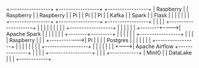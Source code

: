    +-----------------+           +-----------------+             +-----------------+
   |    Raspberry    |           |    Raspberry    |             |    Raspberry    |
   |       Pi        |           |       Pi        |             |       Pi        |
   |      Kafka      |           |      Spark      |             |      Flask      |
   |                 |           |                 |             |                 |
   +-----------------+           +-----------------+             +-----------------+
             |                              |                                |
             |        +---------------------+                                |
             |        |                                                        |
             |        |                                                        |
             |        |     +------------------+                              |
             |        |     |                  |                              |
             +--------+---->|    Apache Spark   |                              |
                      |     |                  |                              |
                      |     +--------+---------+                              |
                      |              |                                         |
                      |              |             +-----------------+        |
                      |              |             |    Raspberry    |        |
                      |              +------------>|       Pi        |        |
                      |                            |    Postgres     |        |
                      |                            |                 |        |
                      |                            +-----------------+        |
                      |                                       |               |
                      |                                       |               |
                      |    +------------------+               |               |
                      |    |                  |               |               |
                      +--->|  Apache Airflow  +---------------+               |
                           |                  |                                   |
                           +------------------+                                   |
                                                                                 |
                                                                                 |
                                                                           +------------+
                                                                           |   MinIO    |
                                                                           |  DataLake  |
                                                                           |            |
                                                                           +------------+
